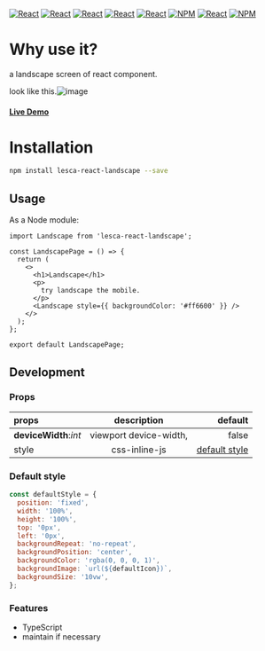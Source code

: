[![React](https://img.shields.io/badge/-ReactJs-61DAFB?style=for-the-badge&logo=react&logoColor=white)](https://zh-hant.reactjs.org/)
[![React](https://img.shields.io/badge/Less-1d365d?style=for-the-badge&logo=less&logoColor=white)](https://lesscss.org/)
[![React](https://img.shields.io/badge/Typescript-4277c0?style=for-the-badge&logo=typescript&logoColor=white)](https://www.typescriptlang.org/)
[![React](https://img.shields.io/badge/HTML5-E34F26?style=for-the-badge&logo=html5&logoColor=white)](https://www.w3schools.com/html/)
[![React](https://img.shields.io/badge/-CSS3-1572B6?style=for-the-badge&logo=css3&logoColor=white)](https://www.w3schools.com/css/)
[![NPM](https://img.shields.io/badge/NPM-ba443f?style=for-the-badge&logo=npm&logoColor=white)](https://www.npmjs.com/)
[![React](https://img.shields.io/badge/Node.js-43853D?style=for-the-badge&logo=node.js&logoColor=white)](https://nodejs.org/en/)
[![NPM](https://img.shields.io/badge/DEV-Jameshsu1125-9cf?style=for-the-badge)](https://www.npmjs.com/~jameshsu1125)

# Why use it?

a landscape screen of react component.

look like this.![image](http://linebot.lesca.net/data/git/1.png)

#### [Live Demo](https://jameshsu1125.github.io/lesca-react-landscape/)

# Installation

```sh
npm install lesca-react-landscape --save
```

## Usage

As a Node module:

```JSX
import Landscape from 'lesca-react-landscape';

const LandscapePage = () => {
  return (
    <>
      <h1>Landscape</h1>
      <p>
        try landscape the mobile.
      </p>
      <Landscape style={{ backgroundColor: '#ff6600' }} />
    </>
  );
};

export default LandscapePage;
```

## Development

### Props

| props                 |      description       |                         default |
| :-------------------- | :--------------------: | ------------------------------: |
| **deviceWidth**:_int_ | viewport device-width, |                           false |
| style                 |     css-inline-js      | [default style](#default-style) |

### Default style

```javascript
const defaultStyle = {
  position: 'fixed',
  width: '100%',
  height: '100%',
  top: '0px',
  left: '0px',
  backgroundRepeat: 'no-repeat',
  backgroundPosition: 'center',
  backgroundColor: 'rgba(0, 0, 0, 1)',
  backgroundImage: `url(${defaultIcon})`,
  backgroundSize: '10vw',
};
```

### Features

- TypeScript
- maintain if necessary

